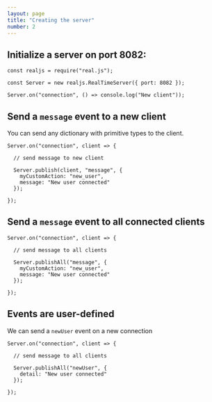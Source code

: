```yaml
---
layout: page
title: "Creating the server"
number: 2
---
```


## Initialize a server on port 8082:

```
const realjs = require("real.js");

const Server = new realjs.RealTimeServer({ port: 8082 });

Server.on("connection", () => console.log("New client"));
```

## Send a `message` event to a new client

You can send any dictionary with primitive types to the client.

```
Server.on("connection", client => {

  // send message to new client

  Server.publish(client, "message", {
    myCustomAction: "new_user",
    message: "New user connected"
  });

});
```

## Send a `message` event to all connected clients

```
Server.on("connection", client => {

  // send message to all clients

  Server.publishAll("message", {
    myCustomAction: "new_user",
    message: "New user connected"
  });

});
```

## Events are user-defined

We can send a `newUser` event on a new connection

```
Server.on("connection", client => {

  // send message to all clients

  Server.publishAll("newUser", {
    detail: "New user connected"
  });

});
```
